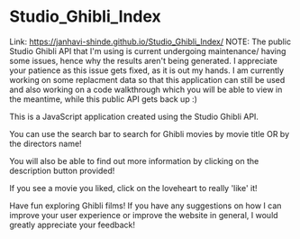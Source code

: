# Studio_Ghibli_Index
Link: https://janhavi-shinde.github.io/Studio_Ghibli_Index/ 
NOTE: The public Studio Ghibli API that I'm using is current undergoing maintenance/ having some issues, hence why the results aren't being generated. I appreciate your patience as this issue gets fixed, as it is out my hands. I am currently working on some replacment data so that this application can still be used and also working on a code walkthrough which you will be able to view in the meantime, while this public API gets back up :) 

This is a JavaScript application created using the Studio Ghibli API. 

You can use the search bar to search for Ghibli movies by movie title OR by the directors name!

You will also be able to find out more information by clicking on the description button provided!

If you see a movie you liked, click on the loveheart to really 'like' it!

Have fun exploring Ghibli films! If you have any suggestions on how I can improve your user experience or improve the website in general, I would greatly appreciate your feedback!



